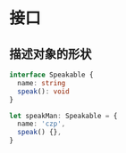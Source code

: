 # 接口

## 描述对象的形状

```typescript
interface Speakable {
  name: string
  speak(): void
}

let speakMan: Speakable = {
  name: 'czp',
  speak() {},
}
```
